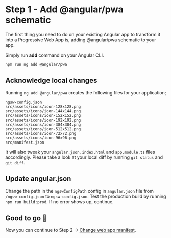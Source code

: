 # Step 1 - Add @angular/pwa schematic

The first thing you need to do on your existing Angular app to transform it into a Progressive Web App is, adding @angular/pwa schematic to your app.

Simply run **add** command on your Angular CLI.

```bash
npm run ng add @angular/pwa
```

## Acknowledge local changes

Running `ng add @angular/pwa` creates the following files for your application;

```
ngsw-config.json
src/assets/icons/icon-128x128.png
src/assets/icons/icon-144x144.png
src/assets/icons/icon-152x152.png
src/assets/icons/icon-192x192.png
src/assets/icons/icon-384x384.png
src/assets/icons/icon-512x512.png
src/assets/icons/icon-72x72.png
src/assets/icons/icon-96x96.png
src/manifest.json
``` 

It will also tweak your `angular.json`, `index.html` and `app.module.ts` files accordingly. 
Please take a look at your local diff by running `git status` and `git diff`.

## Update angular.json

Change the path in the `ngswConfigPath` config in `angular.json` file from `/ngsw-config.json` to `ngsw-config.json`.
Test the production build by running `npm run build:prod`. If no error shows up, continue.

## Good to go 🎯
Now you can continue to Step 2 -> [Change web app manifest](https://github.com/onderceylan/pwa-workshop-angular-firebase/blob/step-2/README.md). 
